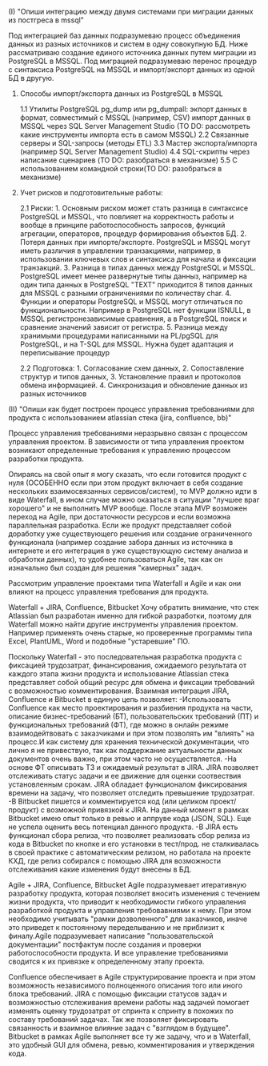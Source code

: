 
(I) "Опиши интеграцию между двумя системами при миграции данных из постгреса в mssql"

Под интеграцией баз данных подразумеваю процесс объединения данных из разных источников и систем в одну совокупную БД. Ниже рассматриваю создание единого источника данных путем миграции из PostgreSQL в MSSQL.
Под миграцией подразумеваю перенос процедур с синтаксиса PostgreSQL на MSSQL и импорт/экспорт данных из одной БД в другую.

1. Способы импорт/экспорта данных из PostgreSQL в MSSQL 

    1.1 Утилиты PostgreSQL pg_dump или pg_dumpall: экпорт данных в формат, совместимый с MSSQL (например, CSV)
    импорт данных в MSSQL через SQL Server Management Studio (TO DO: рассмотреть какие инструменты импорта есть в самом MSSQL)
    2.2 Связанные серверы и SQL-запросы (методы ETL)
    3.3 Мастер экспорта/импорта (например SQL Server Management Studio)
    4.4 SQL-скрипты через написание сценариев (TO DO: разобраться в механизме)
    5.5 С использованием командной строки(TO DO: разобраться в механизме)

2. Учет рисков и подготовительные работы:

    2.1 Риски:
        1. Основным риском может стать разница в синтаксисе PostgreSQL и MSSQL, что повлияет на корректность работы и вообще в принципе работоспособность запросов, 
        функций агрегации, операторов, процедур формирования объектов БД.
        2. Потеря данных при импорте/экспорте. PostgreSQL и MSSQL могут иметь различия в управлении транзакциями, например, в использовании ключевых слов и синтаксиса для начала и фиксации транзакций. 
        3. Разница в типах данных между PostgreSQL и MSSQL. PostgreSQL имеет менее развернутые типы данныз,
        например на один типа данных в PostgreSQL "TEXT" приходится 8 типов данных для MSSQL с разными ограничениями по количеству char.
        4. Функции и операторы PostgreSQL и MSSQL могут отличаться по функциональности. Например в PostgreSQL нет функции ISNULL, в MSSQL регистронезависимые сравнения, а в PostgreSQL поиск и сравнение значений зависит от регистра.
        5. Разница между хранимыми процедурами написанными на PL/pgSQL для PostgreSQL, и на T-SQL для MSSQL. Нужна будет адаптация и переписывание процедур

    2.2 Подготовка:
        1.  Согласование схем данных, 
        2. Сопоставление структур и типов данных, 
        3. Установление правил и протоколов обмена информацией. 
        4. Синхронизация и обновление данных из разных источников


(II) "Опиши как будет построен процесс управления требованиями для продукта с использованием atlassian стека (jira, confluence, bb)"

Процесс управления требованиями неразрывно связан с процессом управления проектом. В зависимости от типа управления проектом возникают определенные требования к управлению процессом разработки продукта. 

Опираясь на свой опыт я могу сказать, что если готовится продукт с нуля (ОСОБЕННО если при этом продукт включает в себя создание нескольких взаимосвязанных сервисов/систем), то MVP должно идти в виде Waterfall, в ином случае можно оказаться в ситуации "лучшее враг хорошего" и не выполнить MVP вообще. После этапа MVP возможен переход на Agile, при достаточности ресурсов и если возможна параллельная разработка.
Если же продукт представляет собой доработку уже существующего решения или создание ограниченного функционала (например создание забора данных из источника в интернете и его интеграция в уже существующую систему анализа и обработки данных), то удобнее пользоваться Agile, так как он изначально был создан для решения "камерных" задач.


Рассмотрим управление проектами типа Waterfall и Agile и как они влияют на процесс управления требования для продукта.

Waterfall + JIRA, Confluence, Bitbucket
Хочу обратить внимание, что стек Atlassian был разработан именно для гибкой разработки, поэтому для Waterfall можно найти другие инструменты управления проектом. Например применять очень старые, но проверенные программы типа Excel, PlantUML, Word и подобные "устаревшие" ПО.

Поскольку Waterfall - это последовательная разработка продукта с фиксацией трудозатрат, финансирования, ожидаемого результата от каждого этапа жизни продукта и использование Atlassian стека представляет собой общий ресурс для обмена и фиксации требований с возможностью комментирования. Взаимная интеграция JIRA, Confluence и Bitbucket в единую цепь позволяет:
    -Использовать Сonfluence как место проектирования и разбиения продукта на части, описание бизнес-требований (БТ), пользовательских требований (ПТ) и функциональных требований (ФТ), где можно в онлайн режиме взаимодейтвовать с заказчиками и при этом позволять им "влиять" на процесс.И как систему для хранения технической документации, что лично я не привествую, так как поддержание актуальности данных документов очень важно, при этом часто не осуществляется.
    -На основе ФТ описывать ТЗ и ожидаемый результат в JIRA. JIRA позволяет отслеживать статус задачи и ее движение для оценки соотвествия установленным срокам. JIRA обладает функционалом фиксирования времени на задачу, что позволяет отследить превышение трудозатрат.
    -В Bitbucket пишется и комментируется код (или целиком проект/продукт) с возможной привязкой к JIRA. На данный момент в рамках Bitbucket имею опыт только в ревью и аппруве кода (JSON, SQL). Еще не успела оценить весь потенциал данного продукта.
    -В JIRA есть функционал сбора релиза, что позволяет реализовать сбор релиза из кода в Bitbucket по кнопке и его установки в тест/прод. не сталкивалась в своей практике с автоматическим релизом, но работала на проекте КХД, где релиз собирался с помощью JIRA для возможности отслеживания какие изменения будут внесены в БД.

Agile + JIRA, Confluence, Bitbucket
Agile подразумевает итеративную разработку продукта, которая позволяет вносить изменения с течением жизни продукта, что приводит к необходимости гибкого управления разработкой продукта  и управления требовавниями к нему. При этом необходимо учитывать "рамки дозволенного" для заказчиков, иначе это приведет к постоянному переделыванию и не приблизит к финалу.Agile подразумевает написание "пользовательской документации" постфактум после создания и проверки работоспособности продукта. И все управление требованиями сводится к их привязке к определенному этапу проекта.

Сonfluence обеспечивает в Agile структурирование проекта и при этом возможность независимого полноценного описания того или иного блока требований.
JIRA с помощью фиксации статусов задач и возможностью отслеживания времени работы над задачей помогает изменять оценку трудозатрат от спринта к спринту в похожих по составу требований задачах. Так же позволяет фиксировать связанность и взаимное влияние задач с "взглядом в будущее".
Bitbucket в рамках Agile выполняет все ту же задачу, что и в Waterfall, это удобный GUI для обмена, ревью, комментирования и утверждения кода.
